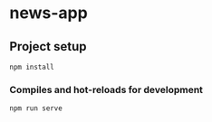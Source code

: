 # news-app

## Project setup
```
npm install
```

### Compiles and hot-reloads for development
```
npm run serve
```

